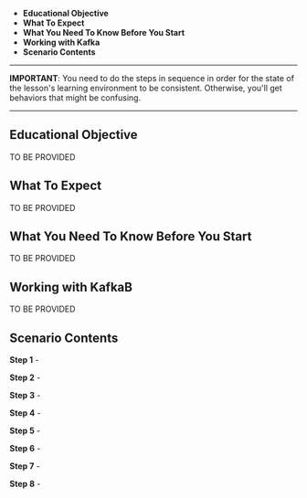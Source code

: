  * **Educational Objective**
 * **What To Expect**
 * **What You Need To Know Before You Start**
 * **Working with Kafka**
 * **Scenario Contents**
 
------

**IMPORTANT**: You need to do the steps in sequence in order for the state of the lesson's learning environment to be
consistent. Otherwise, you'll get behaviors that might be confusing.

------
 

## Educational Objective
TO BE PROVIDED

## What To Expect
TO BE PROVIDED



## What You Need To Know Before You Start
TO BE PROVIDED


<a name="understanding"></a>
## Working with KafkaB

TO BE PROVIDED

## Scenario Contents

**Step 1** - 

**Step 2** - 

**Step 3** - 

**Step 4** - 

**Step 5** - 

**Step 6** - 

**Step 7** - 

**Step 8** - 